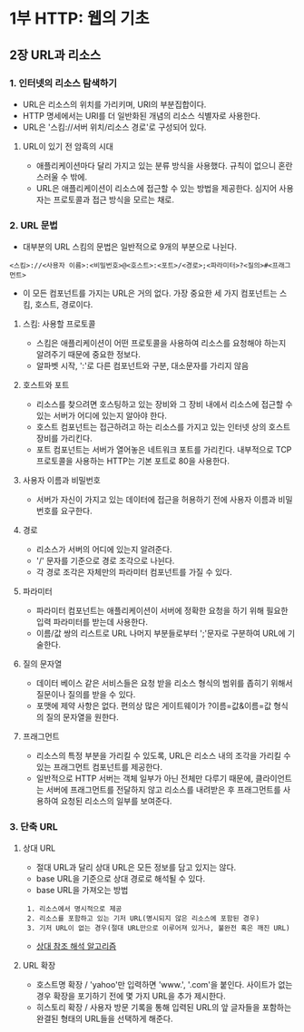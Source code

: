 # 1부 HTTP: 웹의 기초

## 2장 URL과 리소스

### 1. 인터넷의 리소스 탐색하기

- URL은 리소스의 위치를 가리키며, URI의 부분집합이다.
- HTTP 명세에서는 URI를 더 일반화된 개념의 리소스 식별자로 사용한다.
- URL은 '스킴://서버 위치/리소스 경로'로 구성되어 있다.

1.  URL이 있기 전 암흑의 시대

    - 애플리케이션마다 달리 가지고 있는 분류 방식을 사용했다. 규칙이 없으니 혼란스러울 수 밖에.
    - URL은 애플리케이션이 리소스에 접근할 수 있는 방법을 제공한다. 심지어 사용자는 프로토콜과 접근 방식을 모르는 채로.

### 2. URL 문법

- 대부분의 URL 스킴의 문법은 일반적으로 9개의 부분으로 나뉜다.

```
<스킴>://<사용자 이름>:<비밀번호>@<호스트>:<포트>/<경로>;<파라미터>?<질의>#<프래그먼트>
```

- 이 모든 컴포넌트를 가지는 URL은 거의 없다. 가장 중요한 세 가지 컴포넌트는 스킴, 호스트, 경로이다.

1. 스킴: 사용할 프로토콜

   - 스킴은 애플리케이션이 어떤 프로토콜을 사용하여 리소스를 요청해야 하는지 알려주기 때문에 중요한 정보다.
   - 알파벳 시작, ':'로 다른 컴포넌트와 구분, 대소문자를 가리지 않음

2. 호스트와 포트

   - 리소스를 찾으려면 호스팅하고 있는 장비와 그 장비 내에서 리소스에 접근할 수 있는 서버가 어디에 있는지 알아야 한다.
   - 호스트 컴포넌트는 접근하려고 하는 리소스를 가지고 있는 인터넷 상의 호스트 장비를 가리킨다.
   - 포트 컴포넌트는 서버가 열어놓은 네트워크 포트를 가리킨다. 내부적으로 TCP 프로토콜을 사용하는 HTTP는 기본 포트로 80을 사용한다.

3. 사용자 이름과 비밀번호

   - 서버가 자신이 가지고 있는 데이터에 접근을 허용하기 전에 사용자 이름과 비밀번호를 요구한다.

4. 경로

   - 리소스가 서버의 어디에 있는지 알려준다.
   - '/' 문자를 기준으로 경로 조각으로 나뉜다.
   - 각 경로 조각은 자체만의 파라미터 컴포넌트를 가질 수 있다.

5. 파라미터

   - 파라미터 컴포넌트는 애플리케이션이 서버에 정확한 요청을 하기 위해 필요한 입력 파라미터를 받는데 사용한다.
   - 이름/값 쌍의 리스트로 URL 나머지 부분들로부터 ';'문자로 구분하여 URL에 기술한다.

6. 질의 문자열

   - 데이터 베이스 같은 서비스들은 요청 받을 리소스 형식의 범위를 좁히기 위해서 질문이나 질의를 받을 수 있다.
   - 포맷에 제약 사항은 없다. 편의상 많은 게이트웨이가 ?이름=값&이름=값 형식의 질의 문자열을 원한다.

7. 프래그먼트

   - 리소스의 특정 부분을 가리킬 수 있도록, URL은 리소스 내의 조각을 가리킬 수 있는 프래그먼트 컴포넌트를 제공한다.
   - 일반적으로 HTTP 서버는 객체 일부가 아닌 전체만 다루기 때문에, 클라이언트는 서버에 프래그먼트를 전달하지 않고 리소스를 내려받은 후 프래그먼트를 사용하여 요청된 리소스의 일부를 보여준다.

### 3. 단축 URL

1. 상대 URL

   - 절대 URL과 달리 상대 URL은 모든 정보를 담고 있지는 않다.
   - base URL을 기준으로 상대 경로로 해석될 수 있다.
   - base URL을 가져오는 방법

   ```
    1. 리소스에서 명시적으로 제공
    2. 리소스를 포함하고 있는 기저 URL(명시되지 않은 리소스에 포함된 경우)
    3. 기저 URL이 없는 경우(절대 URL만으로 이루어져 있거나, 불완전 혹은 깨진 URL)
   ```

   - [상대 참조 해석 알고리즘](https://moonsupport.tistory.com/253)

2. URL 확장

   - 호스트명 확장 / 'yahoo'만 입력하면 'www.', '.com'을 붙인다. 사이트가 없는 경우 확장을 포기하기 전에 몇 가지 URL을 추가 제시한다.
   - 히스토리 확장 / 사용자 방문 기록을 통해 입력된 URL의 앞 글자들을 포함하는 완결된 형태의 URL들을 선택하게 해준다.
